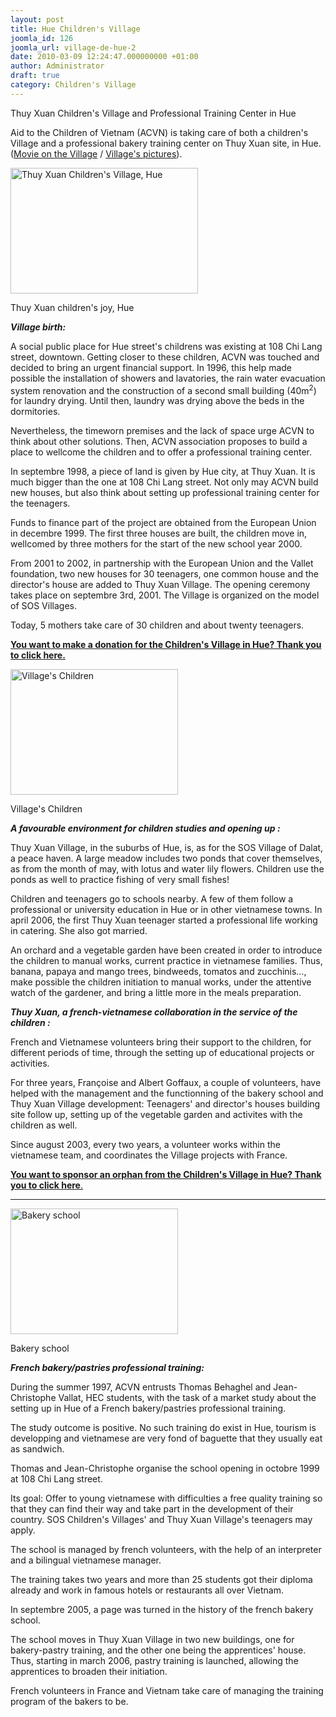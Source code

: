 ```yaml
---
layout: post
title: Hue Children's Village
joomla_id: 126
joomla_url: village-de-hue-2
date: 2010-03-09 12:24:47.000000000 +01:00
author: Administrator
draft: true
category: Children's Village
---
```

<p>Thuy Xuan Children's Village and Professional Training Center in Hue</p>
<p>Aid to the Children of Vietnam (ACVN) is taking care of both a children's Village and a professional bakery training center on Thuy Xuan site, in Hue. (<a href="http://aevn.org/index.php?option=com_phocagallery&amp;view=category&amp;id=7%3Avideo-thuy-xuan&amp;Itemid=17&amp;lang=fr">Movie on the Village</a> / <a href="http://aevn.org/index.php?option=com_phocagallery&amp;view=category&amp;id=1%3Avillage-de-hue&amp;Itemid=17&amp;lang=fr">Village's pictures</a>).</p>
<div class="img_caption left"><img class="caption" title="Thuy Xuan children's joy, Hue" src="http://aevn.org/images/stories/txetboulangeriew.jpg" alt="Thuy Xuan Children's Village, Hue" width="300" height="201" border="0" />
<p class="img_caption">Thuy Xuan children's joy, Hue</p>
</div>
<p><em><strong>Village birth:</strong></em></p>
<p>A social public place for Hue street's childrens was existing at 108 Chi Lang street, downtown. Getting closer to these children, ACVN was touched and decided to bring an urgent financial support. In 1996, this help made possible the installation of showers and lavatories, the rain water evacuation system renovation and the construction of a second small building (40m<sup>2</sup>) for laundry drying. Until then, laundry was drying above the beds in the dormitories.</p>
<p>Nevertheless, the timeworn premises and the lack of space urge ACVN to think about other solutions. Then, ACVN association proposes to build a place to wellcome the children and to offer a professional training center.</p>
<p>In septembre 1998, a piece of land is given by Hue city, at Thuy Xuan. It is much bigger than the one at 108 Chi Lang street. Not only may ACVN build new houses, but also think about setting up professional training center for the teenagers.</p>
<p>Funds to finance part of the project are obtained from the European Union in decembre 1999. The first three houses are built, the children move in, wellcomed by three mothers for the start of the new school year 2000.</p>
<p>From 2001 to 2002, in partnership with the European Union and the Vallet foundation, two new houses for 30 teenagers, one common house and the director's house are added to Thuy Xuan Village. The opening ceremony takes place on septembre 3rd, 2001. The Village is organized on the model of SOS Villages.</p>
<p>Today, 5 mothers take care of 30 children and about twenty teenagers.</p>
<p><a href="http://www.aevn.org/index.php?option=com_content&amp;view=article&amp;id=12&amp;Itemid=15&amp;lang=en"><strong>You want to make a donation for the Children's Village in Hue? Thank you to click here.</strong></a></p>

<div class="img_caption left"><img class="caption" title="Village's Children" src="http://aevn.org/images/stories/thutxuanw.jpg" alt="Village's Children" width="268" height="201" border="0" />
<p class="img_caption">Village's Children</p>
</div>
<p><strong><em>A favourable environment for children studies and opening up :</em></strong></p>
<p>Thuy Xuan Village, in the suburbs of Hue, is, as for the SOS Village of Dalat, a peace haven. A large meadow includes two ponds that cover themselves, as from the month of may, with lotus and water lily flowers. Children use the ponds as well to practice fishing of very small fishes!</p>
<p>Children and teenagers go to schools nearby. A few of them follow a  professional or university education in Hue or in other vietnamese towns. In april 2006, the first Thuy Xuan teenager started a professional life working in catering. She also got married.</p>
<p>An orchard and a vegetable garden have been created in order to introduce the children to manual works, current practice in vietnamese families. Thus, banana, papaya and mango trees, bindweeds, tomatos and zucchinis…, make possible the children initiation to manual works, under the attentive watch of the gardener, and bring a little more in the meals preparation.</p>

<p><strong><em>Thuy Xuan, a french-vietnamese collaboration in the service of the children :</em></strong></p>
<p>French and Vietnamese volunteers bring their support to the children, for different periods of time, through the setting up of educational projects or activities.</p>
<p>For three years, Françoise and Albert Goffaux, a couple of volunteers, have helped with the management and the functionning of the bakery school and Thuy Xuan Village development: Teenagers' and director's houses building site follow up, setting up of the vegetable garden and activites with the children as well.</p>
<p>Since august 2003, every two years, a volunteer works within the vietnamese team, and coordinates the Village projects with France.</p>
<p><a href="http://www.aevn.org/index.php?option=com_content&amp;view=article&amp;id=13&amp;Itemid=16&amp;lang=en"><strong>You want to sponsor an orphan from the Children's Village in Hue? Thank you to click here</strong>.<br /></a></p>



<hr />



<div class="img_caption left"><img class="caption" title="Bakery school" src="http://aevn.org/images/stories/ecole%20boulangeriew.jpg" alt="Bakery school" width="268" height="201" border="0" />
<p class="img_caption">Bakery school</p>
</div>
<p><strong><em>French bakery/pastries professional training:<br /></em></strong></p>
<p>During the summer 1997, ACVN entrusts Thomas Behaghel and Jean-Christophe Vallat, HEC students, with the task of a market study about the setting up in Hue of a French bakery/pastries professional training.</p>
<p>The study outcome is positive. No such training do exist in Hue, tourism is developping and vietnamese are very fond of baguette that they usually eat as sandwich.</p>
<p>Thomas and Jean-Christophe organise the school opening in octobre 1999 at 108 Chi Lang street.</p>
<p>Its goal: Offer to young vietnamese with difficulties a free quality training so that they can find their way and take part in the development of their country. SOS Children's Villages' and Thuy Xuan Village's teenagers may apply.</p>
<p>The school is managed by french volunteers, with the help of an interpreter and a bilingual vietnamese manager.</p>
<p>The training takes two years and more than 25 students got their diploma already and work in famous hotels or restaurants all over Vietnam.</p>
<p>In septembre 2005, a page was turned in the history of the french bakery school.</p>
<p>The school moves in Thuy Xuan Village in two new buildings, one for bakery-pastry training, and the other one being the apprentices' house. Thus, starting in march 2006, pastry training is launched, allowing the apprentices to broaden their initiation.</p>
<p>French volunteers in France and Vietnam take care of managing the training program of the bakers to be.</p>
